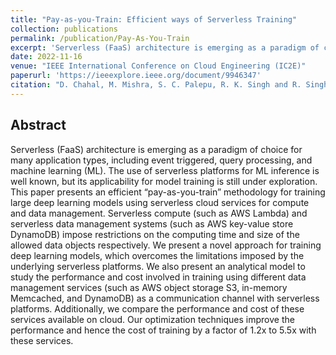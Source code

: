```yaml
---
title: "Pay-as-you-Train: Efficient ways of Serverless Training"
collection: publications
permalink: /publication/Pay-As-You-Train
excerpt: 'Serverless (FaaS) architecture is emerging as a paradigm of choice for many application types, including event triggered, query processing, and machine learning (ML). The use of serverless platforms for ML inference is well known, but its applicability for model training is still under exploration. This paper presents an efficient “pay-as-you-train” methodology for training large deep learning models using serverless cloud services for compute and data management. Serverless compute (such as AWS Lambda) and serverless data management systems (such as AWS key-value store DynamoDB) impose restrictions on the computing time and size of the allowed data objects respectively. We present a novel approach for training deep learning models, which overcomes the limitations imposed by the underlying serverless platforms. We also present an analytical model to study the performance and cost involved in training using different data management services (such as AWS object storage S3, in-memory Memcached, and DynamoDB) as a communication channel with serverless platforms. Additionally, we compare the performance and cost of these services available on cloud. Our optimization techniques improve the performance and hence the cost of training by a factor of 1.2x to 5.5x with these services.'
date: 2022-11-16
venue: "IEEE International Conference on Cloud Engineering (IC2E)"
paperurl: 'https://ieeexplore.ieee.org/document/9946347'
citation: "D. Chahal, M. Mishra, S. C. Palepu, R. K. Singh and R. Singhal, 'Pay-as-you-Train: Efficient ways of Serverless Training,' 2022 IEEE International Conference on Cloud Engineering (IC2E), CA, USA, 2022, pp. 116-125"
---
```


## Abstract
Serverless (FaaS) architecture is emerging as a paradigm of choice for many application types, including event triggered, query processing, and machine learning (ML). The use of serverless platforms for ML inference is well known, but its applicability for model training is still under exploration. This paper presents an efficient “pay-as-you-train” methodology for training large deep learning models using serverless cloud services for compute and data management. Serverless compute (such as AWS Lambda) and serverless data management systems (such as AWS key-value store DynamoDB) impose restrictions on the computing time and size of the allowed data objects respectively. We present a novel approach for training deep learning models, which overcomes the limitations imposed by the underlying serverless platforms. We also present an analytical model to study the performance and cost involved in training using different data management services (such as AWS object storage S3, in-memory Memcached, and DynamoDB) as a communication channel with serverless platforms. Additionally, we compare the performance and cost of these services available on cloud. Our optimization techniques improve the performance and hence the cost of training by a factor of 1.2x to 5.5x with these services.